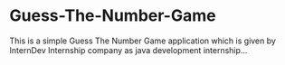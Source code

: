 # Guess-The-Number-Game
This is a simple Guess The Number Game application which is given by InternDev Internship company as java development internship...
